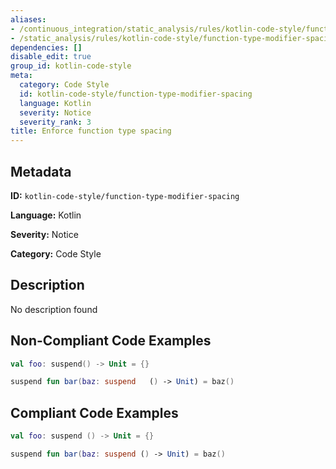 ```yaml
---
aliases:
- /continuous_integration/static_analysis/rules/kotlin-code-style/function-type-modifier-spacing
- /static_analysis/rules/kotlin-code-style/function-type-modifier-spacing
dependencies: []
disable_edit: true
group_id: kotlin-code-style
meta:
  category: Code Style
  id: kotlin-code-style/function-type-modifier-spacing
  language: Kotlin
  severity: Notice
  severity_rank: 3
title: Enforce function type spacing
---
```

<!--  SOURCED FROM https://github.com/DataDog/datadog-static-analyzer-rule-docs -->


## Metadata
**ID:** `kotlin-code-style/function-type-modifier-spacing`

**Language:** Kotlin

**Severity:** Notice

**Category:** Code Style

## Description
No description found

## Non-Compliant Code Examples
```kotlin
val foo: suspend() -> Unit = {}

suspend fun bar(baz: suspend   () -> Unit) = baz()
```

## Compliant Code Examples
```kotlin
val foo: suspend () -> Unit = {}

suspend fun bar(baz: suspend () -> Unit) = baz()
```
